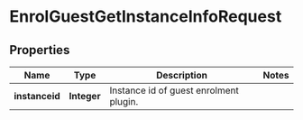 

# EnrolGuestGetInstanceInfoRequest


## Properties

| Name | Type | Description | Notes |
|------------ | ------------- | ------------- | -------------|
|**instanceid** | **Integer** | Instance id of guest enrolment plugin. |  |



